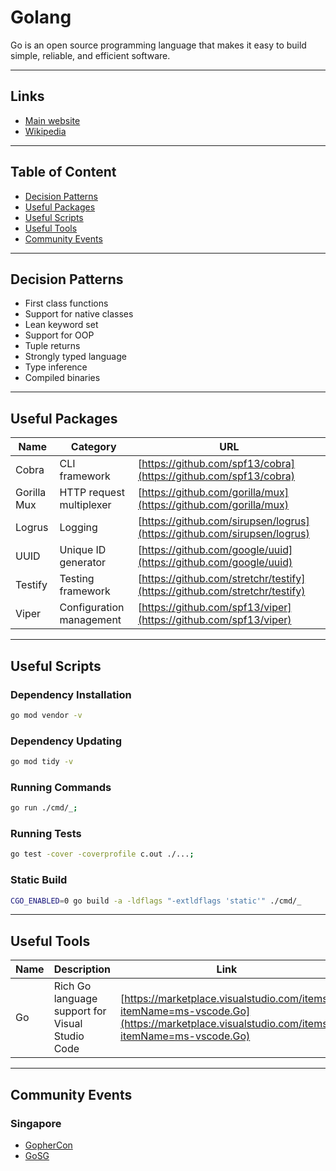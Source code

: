 # Golang

Go is an open source programming language that makes it easy to build simple, reliable, and efficient software.


- - -


## Links

- [Main website](https://golang.org/)
- [Wikipedia](https://en.wikipedia.org/wiki/Go_(programming_language))


- - -


## Table of Content

- [Decision Patterns](#decision-patterns)
- [Useful Packages](#useful-packages)
- [Useful Scripts](#useful-scripts)
- [Useful Tools](#useful-tools)
- [Community Events](#community-events)


- - -


## Decision Patterns

- First class functions
- Support for native classes
- Lean keyword set
- Support for OOP
- Tuple returns
- Strongly typed language
- Type inference
- Compiled binaries


- - -


## Useful Packages

| Name | Category | URL |
| --- | --- | --- |
| Cobra | CLI framework | [https://github.com/spf13/cobra](https://github.com/spf13/cobra) |
| Gorilla Mux | HTTP request multiplexer | [https://github.com/gorilla/mux](https://github.com/gorilla/mux) |
| Logrus | Logging | [https://github.com/sirupsen/logrus](https://github.com/sirupsen/logrus) |
| UUID | Unique ID generator | [https://github.com/google/uuid](https://github.com/google/uuid) |
| Testify | Testing framework | [https://github.com/stretchr/testify](https://github.com/stretchr/testify) |
| Viper | Configuration management | [https://github.com/spf13/viper](https://github.com/spf13/viper) |


- - -


## Useful Scripts

### Dependency Installation

```sh
go mod vendor -v
```

### Dependency Updating

```sh
go mod tidy -v
```

### Running Commands

```sh
go run ./cmd/_;
```

### Running Tests

```sh
go test -cover -coverprofile c.out ./...;
```

### Static Build

```sh
CGO_ENABLED=0 go build -a -ldflags "-extldflags 'static'" ./cmd/_
```


- - -


## Useful Tools

| Name | Description | Link |
| --- | --- | --- | 
| Go | Rich Go language support for Visual Studio Code | [https://marketplace.visualstudio.com/items?itemName=ms-vscode.Go](https://marketplace.visualstudio.com/items?itemName=ms-vscode.Go) |


- - -


## Community Events

### Singapore

- [GopherCon](https://gophercon.sg)
- [GoSG](https://www.meetup.com/en-SG/golangsg/)
